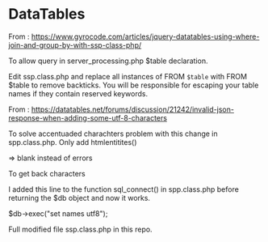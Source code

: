 # DataTables

From : https://www.gyrocode.com/articles/jquery-datatables-using-where-join-and-group-by-with-ssp-class-php/


To allow query in server_processing.php $table declaration.


Edit ssp.class.php and replace all instances of FROM `$table` with FROM $table to remove backticks. You will be responsible for escaping your table names if they contain reserved keywords.
 
 
 
 
From : https://datatables.net/forums/discussion/21242/invalid-json-response-when-adding-some-utf-8-characters


To solve accentuaded charachters problem  with this change in spp.class.php. Only add htmlentitites()


=> blank instead of errors


To get back characters 


I added this line to the function sql_connect() in spp.class.php before returning the $db object and now it works.


$db->exec("set names utf8");

Full modified file ssp.class.php in this repo.
